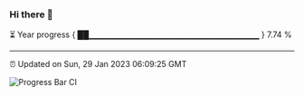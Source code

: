 ### Hi there 👋

⏳ Year progress { ██▁▁▁▁▁▁▁▁▁▁▁▁▁▁▁▁▁▁▁▁▁▁▁▁▁▁▁▁ } 7.74 %

---

⏰ Updated on Sun, 29 Jan 2023 06:09:25 GMT

![Progress Bar CI](https://github.com/Shyam-Makwana/GitHub-Actions-Demo/workflows/Progress%20Bar%20CI/badge.svg)
